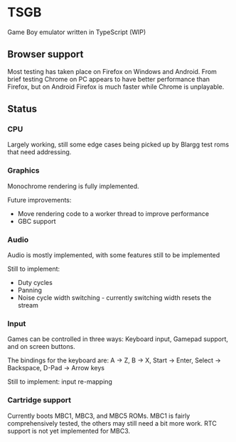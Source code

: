 # TSGB

Game Boy emulator written in TypeScript (WIP)

## Browser support

Most testing has taken place on Firefox on Windows and Android. From brief testing Chrome on PC appears to have better performance than Firefox, but on Android Firefox is much faster while Chrome is unplayable.

## Status

### CPU

Largely working, still some edge cases being picked up by Blargg test roms that need addressing. 

### Graphics

Monochrome rendering is fully implemented.

Future improvements:
- Move rendering code to a worker thread to improve performance
- GBC support

### Audio

Audio is mostly implemented, with some features still to be implemented

Still to implement:
- Duty cycles
- Panning
- Noise cycle width switching - currently switching width resets the stream

### Input

Games can be controlled in three ways: Keyboard input, Gamepad support, and on screen buttons.

The bindings for the keyboard are: A -> Z, B -> X, Start -> Enter, Select -> Backspace, D-Pad -> Arrow keys

Still to implement: input re-mapping

### Cartridge support

Currently boots MBC1, MBC3, and MBC5 ROMs. MBC1 is fairly comprehensively tested, the others may still need a bit more work. RTC support is not yet implemented for MBC3.


